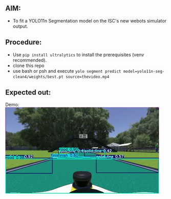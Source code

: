 ## AIM:
- To fit a YOLO11n Segmentation model on the ISC's new webots simulator output.
## Procedure:
- Use ```pip install ultralytics``` to install the prerequisites (venv recommended).
- clone this repo
- use bash or psh and execute ```yolo segment predict model=yolo11n-seg-clean4/weights/best.pt source=thevideo.mp4```
## Expected out:
Demo: [![Watch the Demo](assets/thumbnail.png)](https://www.dropbox.com/scl/fi/5wmrdvp0m59soe2z9oje7/centerLane.avi?rlkey=qk4m2493blise4xsxrte7jrnf&st=a450jh2h&raw=1)
